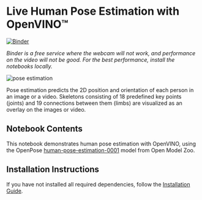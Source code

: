# Live Human Pose Estimation with OpenVINO™

[![Binder](https://mybinder.org/badge_logo.svg)](https://mybinder.org/v2/gh/openvinotoolkit/openvino_notebooks/HEAD?filepath=notebooks%2F402-pose-estimation-webcam%2F402-pose-estimation.ipynb)

*Binder is a free service where the webcam will not work, and performance on the video will not be good. For the best performance, install the notebooks locally.*

![pose estimation](https://user-images.githubusercontent.com/4547501/138267961-41d754e7-59db-49f6-b700-63c3a636fad7.gif)

Pose estimation predicts the 2D position and orientation of each person in an image or a video. Skeletons consisting of 18 predefined key points (joints) and 19 connections between them (limbs) are visualized as an overlay on the images or video.

## Notebook Contents

This notebook demonstrates human pose estimation with OpenVINO, using the OpenPose [human-pose-estimation-0001](https://github.com/openvinotoolkit/open_model_zoo/tree/master/models/intel/human-pose-estimation-0001) model from Open Model Zoo.

## Installation Instructions

If you have not installed all required dependencies, follow the [Installation Guide](https://github.com/openvinotoolkit/openvino_notebooks/blob/main/README.md).
